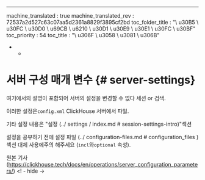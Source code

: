 --- 
machine_translated : true 
machine_translated_rev : 72537a2d527c63c07aa5d2361a8829f3895cf2bd 
toc_folder_title : "\ u30B5 \ u30FC \ u30D0 \ u69CB \ u6210 \ u30D1 \ u30E9 \ u30E1 \ u30FC \ u30BF" 
toc_priority : 54 
toc_title : "\ u306F \ u3058 \ u3081 \ u306B" 
- - 

# 서버 구성 매개 변수 {# server-settings} 

여기에서의 설명이 포함되어 서버의 설정을 변경할 수 없다 세션 or 검색. 

이러한 설정은`config.xml` ClickHouse 서버에서 파일. 

기타 설정 내용은 "설정 (../ settings / index.md # session-settings-intro)"섹션 

설정을 공부하기 전에 설정 파일 (../ configuration-files.md # configuration_files ) 섹션 대체 사용에주의 해주세요 (`incl`와`optional` 속성). 

원본 기사 (https://clickhouse.tech/docs/en/operations/server_configuration_parameters/) <! - hide ->
